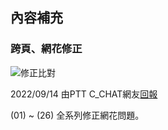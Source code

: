 ## 內容補充

### 跨頁、網花修正

![修正比對](https://i.imgur.com/2bpqKOt.png)

2022/09/14 由PTT C_CHAT網友[回報](https://www.ptt.cc/bbs/C_Chat/M.1663319938.A.283.html)  

(01) ~ (26) 全系列修正網花問題。  
